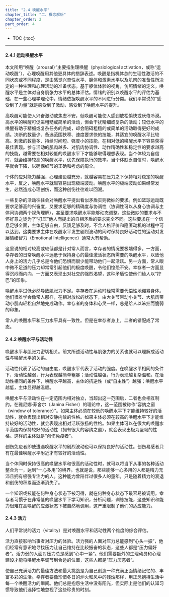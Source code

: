 ```yaml
---
title: "2.4 唤醒水平"
chapter_title: "二、概念解析"
chapter_order: 2
part_order: 4 
---
```


* TOC
{:toc}

---

#### 2.4.1 运动唤醒水平

本文所用“唤醒（arousal）”主要指生理唤醒（physiological activation，或称“运动唤醒”），心理唤醒用其他更具体的措辞表述。唤醒是指机体总的生理性激活的不同状态或不同程度，是由感觉兴奋性水平、腺体和激素水平以及肌肉的准备性所决定的一种生理和心理活动的准备状态。基于躯体体验的视角，仿照情绪的定义，唤醒水平是主体对自身肌张力水平的总体评估。情绪的识别以唤醒水平的评估为基础，在一些心理学理论中，情绪依据唤醒水平的不同进行分类。我们平常说的“感受到了力量”就是感受到了激动，感受到了唤醒水平的提升。

高唤醒可能使人兴奋激动或焦虑不安，低唤醒可能使人感到放松愉快或厌倦冷漠。高水平的唤醒可促进粗糙或简单的活动，但会干扰精细或复杂的活动；较低水平的唤醒有助于精细或复杂任务的完成，却会阻碍粗糙的或简单的活动取得更好的成绩。决断的数量少、备选范围狭窄、速度要求快的技能，其适宜的唤醒水平比较高。刺激的数量多、持续时间短、强度小的技能，在相对低的唤醒水平下容易获得最佳表现。参与活动的肌肉越多、对肌肉协调性、动作精确性和稳定性的要求越高的技能，越需要在相对较低的唤醒水平下才能够取得理想表现。当个体较为自信时，就会维持较高的唤醒水平，优先保障执行的效率。当个体缺乏自信时，唤醒水平就会下降，以确保细节的正确和考虑的周全。

个体的应对能力越强，心理建设越充分，就越容易在压力之下保持相对稳定的唤醒水平，反之，唤醒水平就越容易出现极端波动。唤醒水平的极端波动如果经常发生，必然造成心理创伤，而这种创伤往往难以回溯。

一些复杂的活动往往会对唤醒水平提出看似矛盾实则微妙的要求。例如篮球运动既要求足够高的兴奋度，又要求足够的精确度与协调性（协调性可以从身心协调与主体间协调两个视角理解），甚至要求唤醒水平能够动态调整。这些微妙的要求与不怀好意之徒为了“打压”他人而提出的自相矛盾的要求完全不同。这些要求在一个信息足够全面，主体足够自由，反馈足够及时，不含人格评价和隐匿动机的过程中可以达到。这类要求主体在唤醒水平发生剧烈波动的同时保持良好活动性的运动对发展情绪智力（Emotional Intelligence）通常大有帮助。

这里说的相对较高或较低都是针对常人而言，幸存者的情况要极端得多。一方面，幸存者的日常唤醒水平远低于保持身心的最佳激活状态所需要的唤醒水平，以致他人身上的活力几乎总是令他们恐惧而很少能带动他们一起活跃。另一方面，常人眼中微不足道的压力却常常引起他们的极度唤醒，令他们惶恐不安。幸存者一方面显得沉闷而内向，一方面又表现出对社交的强烈渴望，这种矛盾性使他们给人以“拧巴”的印象。

唤醒水平过低必然导致肌张力不足。幸存者在运动时经常需要代偿性地绷紧身体。他们很难学会像常人那样，在相对放松的状态下，由大关节带动小关节、大肌肉带动小肌肉轻松自然地完成动作。幸存者的身体和心灵一样，总是给人以笨拙而脆弱的印象。

常人的唤醒水平和压力水平具有一致性。但是在幸存者身上，二者的错配成了常态。

#### 2.4.2 唤醒水平与活动性

唤醒水平与肌张力密切相关。前文所述活动性与肌张力的关系也就可以理解成活动性与唤醒水平的关系。

活动性代表了活动的自由度，唤醒水平代表了活动的强度。在唤醒水平相同的条件下，活动性越弱，行为表现越简单粗暴；活动性越强，行为表现越复杂温和。在活动性相同的条件下，唤醒水平越高，主体的抗逆性（或“自主性”）越强；唤醒水平越低，主体显得越温顺。

唤醒水平与活动性在一定范围内相对独立，当超出这一范围后，二者也会相互制约。在雅尼娜·菲舍尔（Janina Fisher）的理论中，这一范围被称作“容纳之窗（window of tolerance）”。如果主体必须在较低的唤醒水平下才能维持较好的活动性，就会表现出相对安静内敛的性格。如果主体必须在较高的唤醒水平下才能维持较好的活动性，就会表现出相对活跃张扬的性格。如果主体可以在很大的唤醒水平范围内保持较好的活动性（拥有很大的容纳之窗），就会表现出极为坚韧的性格。这样的主体就是“创伤免疫者”。

创伤免疫者即使遭遇唤醒水平的剧烈波动也可以保持良好的活动性。创伤易感者只有在最佳唤醒水平附近才有较好的活动性。

当个体同时保持很高的唤醒水平和很高的活动性时，就可以将当下从事的各种活动整合为一，达到“一心多用”的境界。也就是说，那些能够一心多用的人都是精力充沛且拥有极强专注力的人。这种能力曾陪伴过很多人的童年，只是随着精力的衰退和创伤的积累而逐渐消失了。

一个知识或技能在何种身心状态下被习得，就在何种身心状态下最容易被调用。幸存者习惯于在非常低的唤醒水平下学习知识，分析问题，训练技能，这些知识和能力很难在高唤醒的应激状态下被自然地调用，这严重限制了他们的适应能力。

#### 2.4.3 活力

人们平常说的活力（vitality）是对唤醒水平和活动性两个维度的综合评估。

活力直接影响当事者对压力的体验。活力强的人面对压力总能感到“心头一振”，他们经常有意识地寻找压力让自己维持在比较振奋的状态，这些人都是“压力偏好者”。活力弱的人面对压力总是感到“心中一紧”。他们需要额外的生理动员和心理建设才能将唤醒水平调节到合适的位置，这些人都是“压力厌恶者”。

使自己充满活力的最佳方法和最大挑战是为自己创造一种充满正面情绪记忆的、丰富多彩的生活。幸存者要像珍惜冬日的炉火和风中的残烛那样，用正念抱持生活中每一个唤醒活力的瞬间。他们总是抱怨生活中没有阳光，但实际上是他们的认知习惯导致他们选择性地忽视了这些珍贵的时刻。
